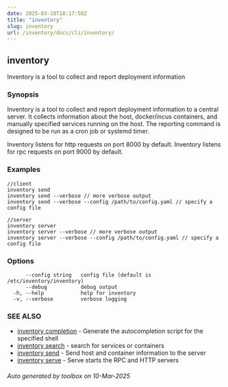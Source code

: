 ```yaml
---
date: 2025-03-10T18:17:58Z
title: "inventory"
slug: inventory
url: /inventory/docs/cli/inventory/
---
```

## inventory

Inventory is a tool to collect and report deployment information

### Synopsis

Inventory is a tool to collect and report deployment information
to a central server. It collects information about the host,
docker/incus containers, and manually specified services running on the host.
The reporting command is designed to be run as a cron job or systemd timer.

Inventory listens for http requests on port 8000 by default.
Inventory listens for rpc requests on port 9000 by default.
  

### Examples

```
//client
inventory send
inventory send --verbose // more verbose output
inventory send --verbose --config /path/to/config.yaml // specify a config file

//server
inventory server
inventory server --verbose // more verbose output
inventory server --verbose --config /path/to/config.yaml // specify a config file
```

### Options

```
      --config string   config file (default is /etc/inventory/inventory)
      --debug           debug output
  -h, --help            help for inventory
  -v, --verbose         verbose logging
```

### SEE ALSO

* [inventory completion](/inventory/docs/cli/inventory_completion/)	 - Generate the autocompletion script for the specified shell
* [inventory search](/inventory/docs/cli/inventory_search/)	 - search for services or containers
* [inventory send](/inventory/docs/cli/inventory_send/)	 - Send host and container information to the server
* [inventory serve](/inventory/docs/cli/inventory_serve/)	 - Serve starts the RPC and HTTP servers

###### Auto generated by toolbox on 10-Mar-2025
